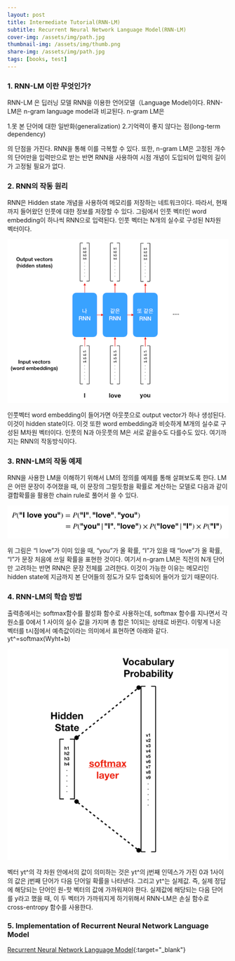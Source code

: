 ```yaml
---
layout: post
title: Intermediate Tutorial(RNN-LM)
subtitle: Recurrent Neural Network Language Model(RNN-LM)
cover-img: /assets/img/path.jpg
thumbnail-img: /assets/img/thumb.png
share-img: /assets/img/path.jpg
tags: [books, test]
---
```



### 1. RNN-LM 이란 무엇인가?  
RNN-LM 은 딥러닝 모델 RNN을 이용한 언어모델（Language Model)이다. RNN-LM은 n-gram language model과 비교된다. n-gram LM은 

1.못 본 단어에 대한 일반화(generalization) 
2.기억력이 좋지 않다는 점(long-term dependency)

의 단점을 가진다. RNN을 통해 이를 극복할 수 있다. 또한, n-gram LM은 고정된 개수의 단어만을 입력만으로 받는 반면 RNN을 사용하여 시점 개념이 도입되어 입력의 길이가 고정될 필요가 없다. 

### 2. RNN의 작동 원리
RNN은 Hidden state 개념을 사용하여 메모리를 저장하는 네트워크이다. 따라서, 현재까지 들어왔던 인풋에 대한 정보를 저장할 수 있다. 그림에서 인풋 벡터인 word embedding이 하나씩 RNN으로 입력된다. 인풋 벡터는 N개의 실수로 구성된 N차원 벡터이다. 

![resnet1](https://github.com/TevLee/tevlee.github.io/blob/main/_img/RNNLM1.png?raw=true)  

인풋벡터 word embedding이 들어가면 아웃풋으로 output vector가 하나 생성된다. 이것이 hidden state이다. 이것 또한 word embedding과 비슷하게 M개의 실수로 구성된 M차원 벡터이다. 인풋의 N과 아웃풋의 M은 서로 같을수도 다를수도 있다. 여기까지는 RNN의 작동방식이다.
      
### 3. RNN-LM의 작동 예제
RNN을 사용한 LM을 이해하기 위해서 LM의 정의를 예제를 통해 살펴보도록 한다. LM은 어떤 문장이 주어졌을 때, 이 문장의 그럴듯함을 확률로 계산하는 모델로 다음과 같이 결합확률을 활용한 chain rule로 풀어서 쓸 수 있다.

![resnet1](https://github.com/TevLee/tevlee.github.io/blob/main/_img/RNNLM2.png?raw=true)     

위 그림은 “I love”가 이미 있을 때, “you”가 올 확률, “I”가 있을 때 “love”가 올 확률, “I”가 문장 처음에 쓰일 확률을 표현한 것이다. 여기서 n-gram LM은 직전의 N개 단어만 고려하는 반면 RNN은 문장 전체를 고려한다. 이것이 가능한 이유는 메모리인 hidden state에 지금까지 본 단어들의 정도가 모두 압축되어 들어가 있기 때문이다. 

### 4. RNN-LM의 학습 방법
출력층에서는 softmax함수를 활성화 함수로 사용하는데, softmax 함수를 지나면서 각 원소를 0에서 1 사이의 실수 값을 가지며 총 합은 1이되는 상태로 바뀐다. 이렇게 나온 벡터를 t시점에서 예측값이라는 의미에서 표현하면 아래와 같다.
yt^=softmax(Wyht+b)


![resnet1](https://github.com/TevLee/tevlee.github.io/blob/main/_img/RNNLM3.png?raw=true)            

벡터 yt^의 각 차원 안에서의 값이 의미하는 것은 yt^의 j번째 인덱스가 가진 0과 1사이의 값은 j번째 단어가 다음 단어일 확률을 나타낸다. 그리고 yt^는 실제값. 즉, 실제 정답에 해당되는 단어인 원-핫 벡터의 값에 가까워져야 한다. 실제값에 해당되는 다음 단어를 y라고 했을 때, 이 두 벡터가 가까워지게 하기위해서 RNN-LM은 손실 함수로 cross-entropy 함수를 사용한다. 


### 5. Implementation of Recurrent Neural Network Language Model

[Recurrent Neural Network Language Model](https://github.com/20-2-SKKU-OSS/2020-2-OSS-10/tree/main/tutorials/02-intermediate/language_model){:target="_blank"}  
